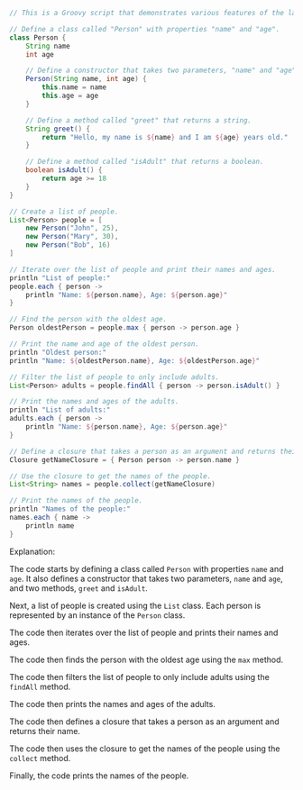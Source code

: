 ```groovy
// This is a Groovy script that demonstrates various features of the language.

// Define a class called "Person" with properties "name" and "age".
class Person {
    String name
    int age

    // Define a constructor that takes two parameters, "name" and "age".
    Person(String name, int age) {
        this.name = name
        this.age = age
    }

    // Define a method called "greet" that returns a string.
    String greet() {
        return "Hello, my name is ${name} and I am ${age} years old."
    }

    // Define a method called "isAdult" that returns a boolean.
    boolean isAdult() {
        return age >= 18
    }
}

// Create a list of people.
List<Person> people = [
    new Person("John", 25),
    new Person("Mary", 30),
    new Person("Bob", 16)
]

// Iterate over the list of people and print their names and ages.
println "List of people:"
people.each { person ->
    println "Name: ${person.name}, Age: ${person.age}"
}

// Find the person with the oldest age.
Person oldestPerson = people.max { person -> person.age }

// Print the name and age of the oldest person.
println "Oldest person:"
println "Name: ${oldestPerson.name}, Age: ${oldestPerson.age}"

// Filter the list of people to only include adults.
List<Person> adults = people.findAll { person -> person.isAdult() }

// Print the names and ages of the adults.
println "List of adults:"
adults.each { person ->
    println "Name: ${person.name}, Age: ${person.age}"
}

// Define a closure that takes a person as an argument and returns their name.
Closure getNameClosure = { Person person -> person.name }

// Use the closure to get the names of the people.
List<String> names = people.collect(getNameClosure)

// Print the names of the people.
println "Names of the people:"
names.each { name ->
    println name
}
```

Explanation:

The code starts by defining a class called `Person` with properties `name` and `age`. It also defines a constructor that takes two parameters, `name` and `age`, and two methods, `greet` and `isAdult`.

Next, a list of people is created using the `List` class. Each person is represented by an instance of the `Person` class.

The code then iterates over the list of people and prints their names and ages.

The code then finds the person with the oldest age using the `max` method.

The code then filters the list of people to only include adults using the `findAll` method.

The code then prints the names and ages of the adults.

The code then defines a closure that takes a person as an argument and returns their name.

The code then uses the closure to get the names of the people using the `collect` method.

Finally, the code prints the names of the people.